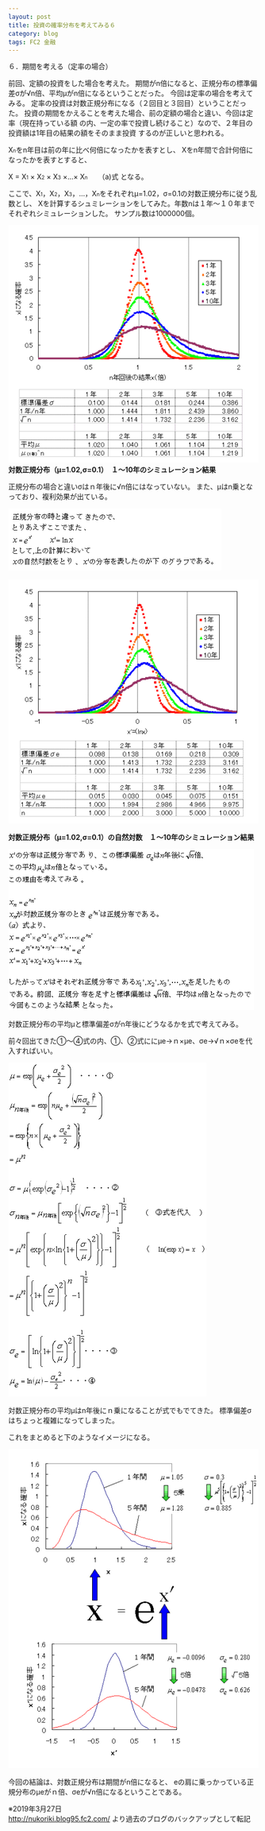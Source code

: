 ```yaml
---
layout: post
title: 投資の確率分布を考えてみる６
category: blog
tags: FC2 金融
---
```


６．期間を考える（定率の場合）

前回、定額の投資をした場合を考えた。
期間がn倍になると、正規分布の標準偏差σが√n倍、平均μがn倍になるということだった。
今回は定率の場合を考えてみる。
定率の投資は対数正規分布になる（２回目と３回目）ということだった。
投資の期間をかえることを考えた場合、前の定額の場合と違い、今回は定率（現在持っている額
の内、一定の率で投資し続けること）なので、２年目の投資額は1年目の結果の額をそのまま投資
するのが正しいと思われる。

X<span style="font-size:x-small;">n</span>をn年目は前の年に比べ何倍になったかを表すとし、
Xをn年間で合計何倍になったかを表すとすると、

X = X<span style="font-size:x-small;">1</span> × X<span style="font-size:x-small;">2</span> × X<span style="font-size:x-small;">3</span> ×…× X<span style="font-size:x-small;">n</span>　　（a)式
となる。

ここで、X<span style="font-size:x-small;">1</span>，X<span style="font-size:x-small;">2</span>，X<span style="font-size:x-small;">3</span>，…，X<span style="font-size:x-small;">n</span>をそれぞれμ=1.02，σ=0.1の対数正規分布に従う乱数とし、
Xを計算するシュミレーションをしてみた。年数nは１年～１０年までそれぞれシミュレーションした。
サンプル数は1000000個。

![image](/images/2008nukoriki/e11-1.gif)
　　　　　　<strong>対数正規分布（μ=1.02,σ=0.1）　１～10年のシミュレーション結果</strong>

正規分布の場合と違いσはｎ年後に√n倍にはなっていない。
また、μはn乗となっており、複利効果が出ている。

![image](/images/2008nukoriki/e11-3.gif)

![image](/images/2008nukoriki/e11-2.gif)

<strong>対数正規分布（μ=1.02,σ=0.1）の自然対数　１～10年のシミュレーション結果</strong>


![image](/images/2008nukoriki/e11-4.gif)

対数正規分布の平均μと標準偏差σがn年後にどうなるかを式で考えてみる。

前々回出てきた①～④式の内、①、②式ににμe→ｎ×μe、σe→√ｎ×σeを代入すればいい。

![image](/images/2008nukoriki/e11-6.gif)

対数正規分布の平均μはn年後にｎ乗になることが式でもでてきた。
標準偏差σはちょっと複雑になってしまった。

これをまとめると下のようなイメージになる。

![image](/images/2008nukoriki/e11-5.gif)

今回の結論は、対数正規分布は期間がn倍になると、
eの肩に乗っかっている正規分布のμeがｎ倍、σeが√n倍になるということである。

※2019年3月27日  
http://nukoriki.blog95.fc2.com/
より過去のブログのバックアップとして転記
